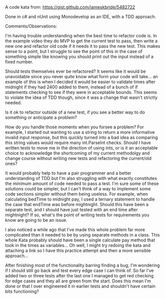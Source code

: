 A code kata from: https://gist.github.com/jameskbride/5482722

Done in c# and nUnit using Monodevelop as an IDE, with a TDD approach.

Comments/Observations: 

I'm having trouble understanding when the best time to refactor code is. In the example video they do MVP to get the current test to pass, then write a new one and refactor old code if it needs it to pass the new test.
This makes sense to a point, but I struggle to see the point of this in the case of something simple like knowing you should print out the input instead of a fixed number. 

Should tests themselves ever be refactored? It seems like it would be unavoidable since you never quite know what form your code will take... an example of this is when I decided it would be easier to validate times after midnight if they had 2400 added to them, instead of a bunch of if statements checking to see if they were in acceptable bounds. This seems to violate the idea of TDD though, since it was a change that wasn't strictly needed. 

Is it ok to refactor outside of a new test, if you see a better way to do something or anticipate a problem?

How do you handle those moments when you forsee a problem? For example, I started out wanting to use a string to return a more informative invalid input response, but this quickly turned into a bad idea as comparing this string values would require many int.ParseInt checks. Should I have written tests to move me in the direction of using ints, or is it an acceptable choice to acknowledge the shortcoming of my current methodolgy and change course without writing new tests and refactoring the current/old ones?

It would probably help to have a pair programmer and a better understanding of TDD but I'm also struggling with what exactly constitutes the minimum amount of code needed to pass a test. I'm sure some of these solutions could be simpler, but I can't think of a way to implement some code sections simpler without them being useless. For example, when calculating bedTime to midnight pay, I used a ternary statement to handle the case that endTime was before mightnight. Should this have been a separate test, and I should have just tested with an end time after mightnight? If so, what's the point of writing tests for requirements you know are going to be an issue. 

I also noticed a while ago that I've made this whole problem far more complicated than it needed to be by using separate methods in a class. This whole Kata probably should have been a single calculate pay method that took in the times as variables... Oh well, I might try redoing the kata and attaching a link so I have this practice attempt and then a more sensible approach...

After finishing most of the functionality barring finding a bug, I'm wondering if I should still go back and test every edge case I can think of. So far I've added two or three tests after the last one I managed to get red checking for edge cases and they all are green from the start. Does this mean I'm done or that I over engineered it in earlier tests and shouldn't have certain bits functioning?